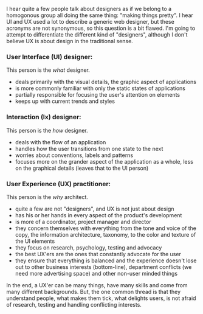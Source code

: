 I hear quite a few people talk about designers as if we belong to a homogonous group all doing the same thing: "making things pretty". I hear UI and UX used a lot to describe a generic web designer, but these acronyms are not synonymous, so this question is a bit flawed. I'm going to attempt to differentiate the different kind of "designers", although I don't believe UX is about design in the traditional sense.

### User Interface (UI) designer:

This person is the *what* designer.

- deals primarily with the visual details, the graphic aspect of applications
- is more commonly familiar with only the static states of applications
- partially responsible for focusing the user's attention on elements
- keeps up with current trends and styles

### Interaction (Ix) designer:

This person is the *how* designer.

- deals with the flow of an application
- handles how the user transitions from one state to the next
- worries about conventions, labels and patterns
- focuses more on the grander aspect of the application as a whole, less on the graphical details (leaves that to the UI person)

### User Experience (UX) practitioner:

This person is the *why* architect.

- quite a few are not "designers", and UX is not just about design
- has his or her hands in every aspect of the product's development
- is more of a coordinator, project manager and director
- they concern themselves with everything from the tone and voice of the copy, the information architecture, taxonomy, to the color and texture of the UI elements
- they focus on research, psychology, testing and advocacy
- the best UX'ers are the ones that constantly advocate for the user
- they ensure that everything is balanced and the experience doesn't lose out to other business interests (bottom-line), department conflicts (we need more advertising space) and other non-user minded things

In the end, a UX'er can be many things, have many skills and come from many different backgrounds. But, the one common thread is that they understand people, what makes them tick, what delights users, is not afraid of research, testing and handling conflicting interests.